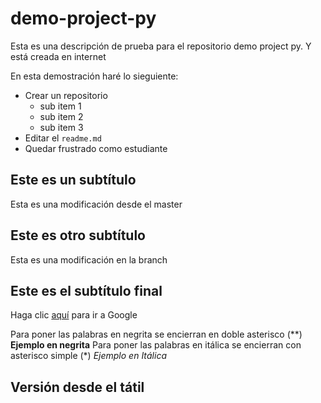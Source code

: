 ﻿# demo-project-py
Esta es una descripción de prueba para el repositorio demo project py. Y está creada en internet

En esta demostración haré lo sieguiente:

* Crear un repositorio
  - sub item 1
  - sub item 2
  - sub item 3
* Editar el `readme.md`
* Quedar frustrado como estudiante

## Este es un subtítulo
   Esta es una modificación desde el master

## Este es otro subtítulo

  Esta es una modificación en la branch

## Este es el subtítulo final

Haga clic [aquí](https://www.google.com) para ir a Google

Para poner las palabras en negrita se encierran en doble asterisco (**) **Ejemplo en negrita**
Para poner las palabras en itálica se encierran con asterisco simple (*) *Ejemplo en Itálica*
## Versión desde el tátil
